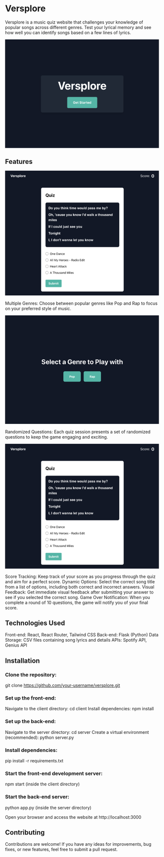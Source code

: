# Versplore

Versplore is a music quiz website that challenges your knowledge of popular songs across different genres. Test your lyrical memory and see how well you can identify songs based on a few lines of lyrics.

![image 1](Images/Img1.png)

## Features

![image 2](Images/Img4.png)

Multiple Genres: Choose between popular genres like Pop and Rap to focus on your preferred style of music.

![image 3](Images/Img3.png)

Randomized Questions: Each quiz session presents a set of randomized questions to keep the game engaging and exciting.

![image 4](Images/Img4.png)

Score Tracking: Keep track of your score as you progress through the quiz and aim for a perfect score.
Dynamic Options: Select the correct song title from a list of options, including both correct and incorrect answers.
Visual Feedback: Get immediate visual feedback after submitting your answer to see if you selected the correct song.
Game Over Notification: When you complete a round of 10 questions, the game will notify you of your final score.

## Technologies Used

Front-end: React, React Router, Tailwind CSS
Back-end: Flask (Python)
Data Storage: CSV files containing song lyrics and details
APIs: Spotify API, Genius API

## Installation

### Clone the repository: 
  git clone https://github.com/your-username/versplore.git

### Set up the front-end:
  Navigate to the client directory: cd client
  Install dependencies: npm install

### Set up the back-end:
  Navigate to the server directory: cd server
  Create a virtual environment (recommended): python server.py

### Install dependencies: 
  pip install -r requirements.txt

### Start the front-end development server: 
  npm start (inside the client directory)

### Start the back-end server:
   python app.py (inside the server directory)
   
Open your browser and access the website at http://localhost:3000

## Contributing

Contributions are welcome! If you have any ideas for improvements, bug fixes, or new features, feel free to submit a pull request.